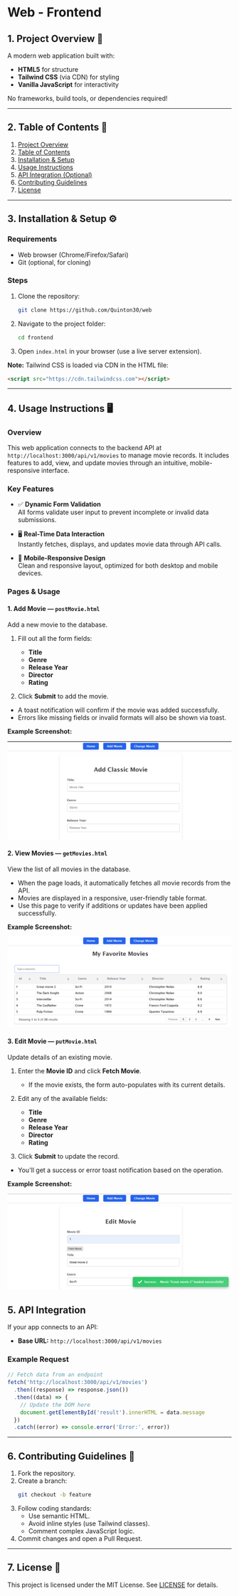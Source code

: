 # Web - Frontend

## 1. Project Overview 🚀

A modern web application built with:

- **HTML5** for structure
- **Tailwind CSS** (via CDN) for styling
- **Vanilla JavaScript** for interactivity

No frameworks, build tools, or dependencies required!

---

## 2. Table of Contents 📑

1. [Project Overview](#1-project-overview-🚀)
2. [Table of Contents](#2-table-of-contents-📑)
3. [Installation & Setup](#3-installation--setup-⚙️)
4. [Usage Instructions](#4-usage-instructions-🖥️)
5. [API Integration (Optional)](#5-api-integration-optional-🔌)
6. [Contributing Guidelines](#6-contributing-guidelines-🤝)
7. [License](#7-license-📄)

---

## 3. Installation & Setup ⚙️

### Requirements

- Web browser (Chrome/Firefox/Safari)
- Git (optional, for cloning)

### Steps

1. Clone the repository:
   ```bash
   git clone https://github.com/Quinton30/web
   ```
2. Navigate to the project folder:
   ```bash
   cd frontend
   ```
3. Open `index.html` in your browser (use a live server extension).

**Note:** Tailwind CSS is loaded via CDN in the HTML file:

```html
<script src="https://cdn.tailwindcss.com"></script>
```

---

## 4. Usage Instructions 🖥️

### Overview

This web application connects to the backend API at `http://localhost:3000/api/v1/movies` to manage movie records. It includes features to add, view, and update movies through an intuitive, mobile-responsive interface.

### Key Features

- ✅ **Dynamic Form Validation**  
   All forms validate user input to prevent incomplete or invalid data submissions.

- 🖥️ **Real-Time Data Interaction**  
   Instantly fetches, displays, and updates movie data through API calls.

- 📱 **Mobile-Responsive Design**  
   Clean and responsive layout, optimized for both desktop and mobile devices.

### Pages & Usage

#### 1. Add Movie — `postMovie.html`

Add a new movie to the database.

1. Fill out all the form fields:

   - **Title**
   - **Genre**
   - **Release Year**
   - **Director**
   - **Rating**

2. Click **Submit** to add the movie.

- A toast notification will confirm if the movie was added successfully.
- Errors like missing fields or invalid formats will also be shown via toast.

**Example Screenshot:**

![Add Movie Page](/images/add.png)

#### 2. View Movies — `getMovies.html`

View the list of all movies in the database.

- When the page loads, it automatically fetches all movie records from the API.
- Movies are displayed in a responsive, user-friendly table format.
- Use this page to verify if additions or updates have been applied successfully.

**Example Screenshot:**

![View Movies Page](/images/view.png)

#### 3. Edit Movie — `putMovie.html`

Update details of an existing movie.

1. Enter the **Movie ID** and click **Fetch Movie**.

   - If the movie exists, the form auto-populates with its current details.

2. Edit any of the available fields:

   - **Title**
   - **Genre**
   - **Release Year**
   - **Director**
   - **Rating**

3. Click **Submit** to update the record.

- You'll get a success or error toast notification based on the operation.

**Example Screenshot:**

![Edit Movie Page](/images/edit.png)


## 5. API Integration

If your app connects to an API:

- **Base URL:** `http://localhost:3000/api/v1/movies`

### Example Request

```javascript
// Fetch data from an endpoint
fetch('http://localhost:3000/api/v1/movies')
  .then((response) => response.json())
  .then((data) => {
    // Update the DOM here
    document.getElementById('result').innerHTML = data.message
  })
  .catch((error) => console.error('Error:', error))
```

---

## 6. Contributing Guidelines 🤝

1. Fork the repository.
2. Create a branch:
   ```bash
   git checkout -b feature
   ```
3. Follow coding standards:
   - Use semantic HTML.
   - Avoid inline styles (use Tailwind classes).
   - Comment complex JavaScript logic.
4. Commit changes and open a Pull Request.

---

## 7. License 📄

This project is licensed under the MIT License. See [LICENSE](LICENSE) for details.
